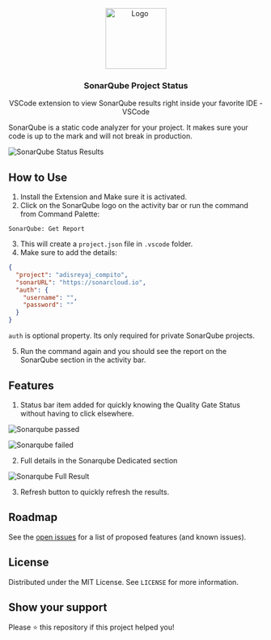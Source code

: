 <p align="center">
  <a href="https://github.com/adisreyaj/vscode-sonarqube-status">
    <img src="https://raw.githubusercontent.com/adisreyaj/vscode-sonarqube-status/master/images/logo.png" alt="Logo" width="120" height="120">
  </a>

  <h3 align="center">SonarQube Project Status</h3>
  <p align="center">VSCode extension to view SonarQube results right inside your favorite IDE - VSCode
</p>
</p>

SonarQube is a static code analyzer for your project. It makes sure your code is up to the mark and will not break in production.

![SonarQube Status Results](https://raw.githubusercontent.com/adisreyaj/vscode-sonarqube-status/master/images/sonarqube-vscode-status.jpg)

## How to Use

1. Install the Extension and Make sure it is activated.
2. Click on the SonarQube logo on the activity bar or run the command from Command Palette:

```
SonarQube: Get Report
```

3. This will create a `project.json` file in `.vscode` folder.
4. Make sure to add the details:

```json
{
  "project": "adisreyaj_compito",
  "sonarURL": "https://sonarcloud.io",
  "auth": {
    "username": "",
    "password": ""
  }
}
```

`auth` is optional property. Its only required for private SonarQube projects.

5. Run the command again and you should see the report on the SonarQube section in the activity bar.

## Features

1. Status bar item added for quickly knowing the Quality Gate Status without having to click elsewhere.

![Sonarqube passed](https://raw.githubusercontent.com/adisreyaj/vscode-sonarqube-status/master/images/sonar-passed.png)

![Sonarqube failed](https://raw.githubusercontent.com/adisreyaj/vscode-sonarqube-status/master/images/sonar-failed.png)

2. Full details in the Sonarqube Dedicated section

![Sonarqube Full Result](https://raw.githubusercontent.com/adisreyaj/vscode-sonarqube-status/master/images/sonar-full-details.png)

3. Refresh button to quickly refresh the results.

## Roadmap

See the [open issues](https://github.com/adisreyaj/vscode-sonarqube-status/issues) for a list of proposed features (and known issues).

## License

Distributed under the MIT License. See `LICENSE` for more information.

## Show your support

Please ⭐️ this repository if this project helped you!
